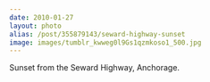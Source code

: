 ```yaml
---
date: 2010-01-27
layout: photo
alias: /post/355879143/seward-highway-sunset
image: images/tumblr_kwweg0l9Gs1qzmkoso1_500.jpg
---
```


Sunset from the Seward Highway, Anchorage.
